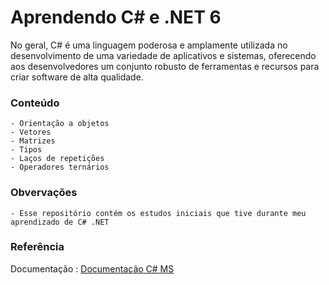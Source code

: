 # Aprendendo C# e .NET 6
No geral, C# é uma linguagem poderosa e amplamente utilizada no desenvolvimento de uma variedade de aplicativos e sistemas, oferecendo aos desenvolvedores um conjunto robusto de ferramentas e recursos para criar software de alta qualidade.

### Conteúdo
    - Orientação a objetos
    - Vetores
    - Matrizes
    - Tipos
    - Laços de repetições
    - Operadores ternários

### Obvervações
    - Esse repositório contém os estudos iniciais que tive durante meu aprendizado de C# .NET
    
### Referência
Documentação : [Documentação C# MS]([https://developer.mozilla.org/en-US/docs/Learn/Server-side/Django/Tutorial_local_library_website](https://learn.microsoft.com/pt-br/dotnet/csharp/)https://learn.microsoft.com/pt-br/dotnet/csharp/)
